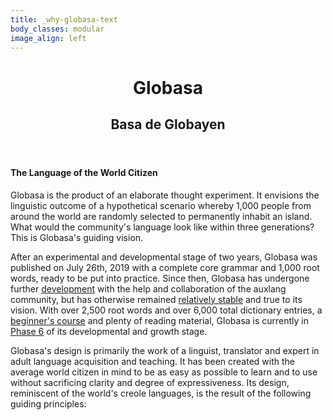 ```yaml
---
title: _why-globasa-text
body_classes: modular
image_align: left
---
```


<header>
    <h1>Globasa</h1>
    <h2>Basa de Globayen</h2>
</header>

#### The Language of the World Citizen

Globasa is the product of an elaborate thought experiment. It envisions the linguistic outcome of a hypothetical scenario whereby 1,000 people from around the world are randomly selected to permanently inhabit an island. What would the community's language look like within three generations? This is Globasa's guiding vision.

After an experimental and developmental stage of two years, Globasa was published on July 26th, 2019 with a complete core grammar and 1,000 root words, ready to be put into practice. Since then, Globasa has undergone further [development](https://www.globasa.net/eng/max/alogi-ji-lilalogi) with the help and collaboration of the auxlang community, but has otherwise remained [relatively stable](https://www.reddit.com/r/Globasa/comments/qskclh/globasas_stability_comparison_of_original_globasa/) and true to its vision. With over 2,500 root words and over 6,000 total dictionary entries, a [beginner's course](https://xwexi.globasa.net/eng/darsu) and plenty of reading material, Globasa is currently in [Phase 6](https://www.reddit.com/r/Globasa/comments/15a8861/fase_6/) of its developmental and growth stage.

Globasa's design is primarily the work of a linguist, translator and expert in adult language acquisition and teaching. It has been created with the average world citizen in mind to be as easy as possible to learn and to use without sacrificing clarity and degree of expressiveness. Its design, reminiscent of the world's creole languages, is the result of the following guiding principles:
